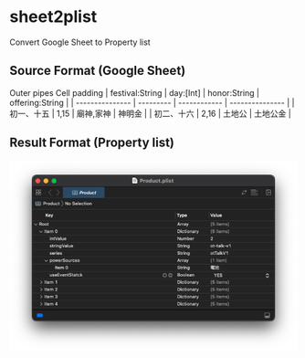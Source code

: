 # sheet2plist
Convert Google Sheet to Property list

## Source Format (Google Sheet)
 Outer pipes  Cell padding 
| festival:String | day:[Int] | honor:String | offering:String |
| --------------- | --------- | ------------ | --------------- |
| 初一、十五           | 1,15      | 廟神,家神        | 神明金             |
| 初二、十六           | 2,16      | 土地公          | 土地公金            |
				
## Result Format (Property list)
![](plist.png)
